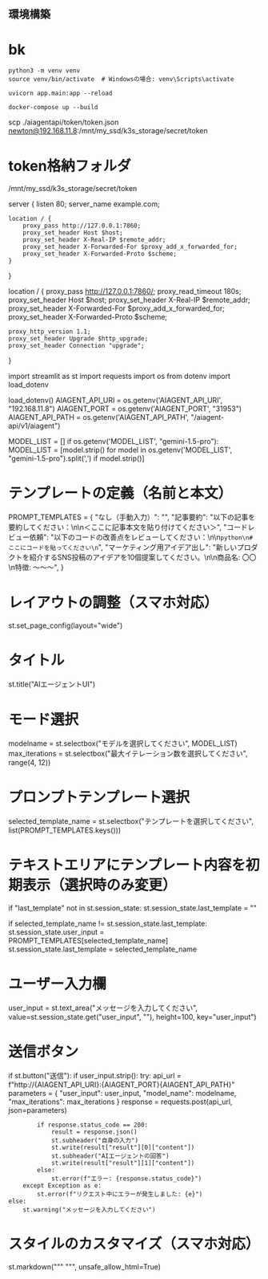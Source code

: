 ## 環境構築
### 

# bk
```
python3 -m venv venv
source venv/bin/activate  # Windowsの場合: venv\Scripts\activate
```

```
uvicorn app.main:app --reload
```

```
docker-compose up --build
```


scp ./aiagentapi/token/token.json newton@192.168.11.8:/mnt/my_ssd/k3s_storage/secret/token

# token格納フォルダ
/mnt/my_ssd/k3s_storage/secret/token


server {
    listen 80;
    server_name example.com;

    location / {
        proxy_pass http://127.0.0.1:7860;
        proxy_set_header Host $host;
        proxy_set_header X-Real-IP $remote_addr;
        proxy_set_header X-Forwarded-For $proxy_add_x_forwarded_for;
        proxy_set_header X-Forwarded-Proto $scheme;
    }
}



location / {
    proxy_pass http://127.0.0.1:7860/;
    proxy_read_timeout 180s;
    proxy_set_header Host $host;
    proxy_set_header X-Real-IP $remote_addr;
    proxy_set_header X-Forwarded-For $proxy_add_x_forwarded_for;
    proxy_set_header X-Forwarded-Proto $scheme;

    proxy_http_version 1.1;
    proxy_set_header Upgrade $http_upgrade;
    proxy_set_header Connection "upgrade";
}



import streamlit as st
import requests
import os
from dotenv import load_dotenv

load_dotenv()
AIAGENT_API_URI = os.getenv('AIAGENT_API_URI', "192.168.11.8")
AIAGENT_PORT = os.getenv('AIAGENT_PORT', "31953")
AIAGENT_API_PATH = os.getenv('AIAGENT_API_PATH', "/aiagent-api/v1/aiagent")

MODEL_LIST = []
if os.getenv('MODEL_LIST', "gemini-1.5-pro"):
    MODEL_LIST = [model.strip() for model in os.getenv('MODEL_LIST', "gemini-1.5-pro").split(',') if model.strip()]

# テンプレートの定義（名前と本文）
PROMPT_TEMPLATES = {
    "なし（手動入力）": "",
    "記事要約": "以下の記事を要約してください：\n\n＜ここに記事本文を貼り付けてください＞",
    "コードレビュー依頼": "以下のコードの改善点をレビューしてください：\n\n```python\n# ここにコードを貼ってください\n```",
    "マーケティング用アイデア出し": "新しいプロダクトを紹介するSNS投稿のアイデアを10個提案してください。\n\n商品名: 〇〇\n特徴: 〜〜〜",
}

# レイアウトの調整（スマホ対応）
st.set_page_config(layout="wide")

# タイトル
st.title("AIエージェントUI")

# モード選択
modelname = st.selectbox("モデルを選択してください", MODEL_LIST)
max_iterations = st.selectbox("最大イテレーション数を選択してください", range(4, 12))

# プロンプトテンプレート選択
selected_template_name = st.selectbox("テンプレートを選択してください", list(PROMPT_TEMPLATES.keys()))

# テキストエリアにテンプレート内容を初期表示（選択時のみ変更）
if "last_template" not in st.session_state:
    st.session_state.last_template = ""

if selected_template_name != st.session_state.last_template:
    st.session_state.user_input = PROMPT_TEMPLATES[selected_template_name]
    st.session_state.last_template = selected_template_name

# ユーザー入力欄
user_input = st.text_area("メッセージを入力してください", value=st.session_state.get("user_input", ""), height=100, key="user_input")

# 送信ボタン
if st.button("送信"):
    if user_input.strip():
        try:
            api_url = f"http://{AIAGENT_API_URI}:{AIAGENT_PORT}{AIAGENT_API_PATH}"
            parameters = {
                "user_input": user_input,
                "model_name": modelname,
                "max_iterations": max_iterations
            }
            response = requests.post(api_url, json=parameters)

            if response.status_code == 200:
                result = response.json()
                st.subheader("自身の入力")
                st.write(result["result"][0]["content"])
                st.subheader("AIエージェントの回答")
                st.write(result["result"][1]["content"])
            else:
                st.error(f"エラー: {response.status_code}")
        except Exception as e:
            st.error(f"リクエスト中にエラーが発生しました: {e}")
    else:
        st.warning("メッセージを入力してください")

# スタイルのカスタマイズ（スマホ対応）
st.markdown("""
    <style>
        textarea {
            font-size: 18px;
        }
        button {
            font-size: 20px;
            width: 100%;
        }
        .stButton button {
            width: 100%;
            height: 50px;
            font-size: 20px;
        }
    </style>
    """, unsafe_allow_html=True)
